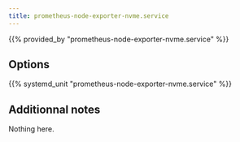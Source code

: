 ```yaml
---
title: prometheus-node-exporter-nvme.service
---
```


{{% provided_by "prometheus-node-exporter-nvme.service" %}}

## Options

{{% systemd_unit "prometheus-node-exporter-nvme.service" %}}

## Additionnal notes

Nothing here.
